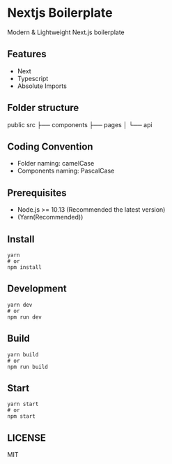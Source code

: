 # Nextjs Boilerplate

Modern & Lightweight Next.js boilerplate

## Features

- Next
- Typescript
- Absolute Imports
<!-- - Redux
- ssr
- Async thunk?
- i18n(Custom server)
- Fetcher
- Swr
- Prerender with revalidate -->

## Folder structure

public
src
├── components
├── pages
│ └── api

## Coding Convention

- Folder naming: camelCase
- Components naming: PascalCase

## Prerequisites

- Node.js >= 10.13 (Recommended the latest version)
- (Yarn(Recommended))

## Install

```
yarn
# or
npm install
```

## Development

```
yarn dev
# or
npm run dev
```

## Build

```
yarn build
# or
npm run build
```

## Start

```
yarn start
# or
npm start
```

## LICENSE

MIT
